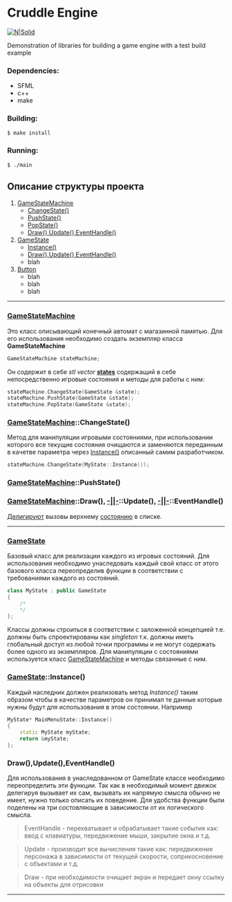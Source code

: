 # Cruddle Engine

[![N|Solid](https://pp.userapi.com/c840436/v840436638/3d3e4/xIRLcWSTnJo.jpg?ava=1)](https://vk.com/crudlestudio)

Demonstration of libraries for building a game engine with a test build example

### Dependencies:
 - SFML
 - c++
 - make
 
### Building:
```sh
$ make install
```

### Running:
```sh
$ ./main
```

## Описание структуры проекта
1. [GameStateMachine](#statemachine)
    - [ChangeState()](#changestate)
    - [PushState()](#pushstate)
    - [PopState()](#popstate)
    - [Draw(),Update(),EventHandle()](#drupev)
2. [GameState](#state)
    - [Instance()](#stateinstance)
    - [Draw(),Update(),EventHandle()](#drupevstates)
    - blah
3. [Button](#button)
    - blah
    - blah
    - blah
  
<hr>

### <a name="statemachine"></a> [GameStateMachine](#statemachine)
Это класс описывающий конечный автомат с магазинной памятью.
Для его использования необходимо создать экземпляр класса __GameStateMachine__
```c++
GameStateMachine stateMachine;
```
Он содержит в себе *stl vector* __[states](#state)__ содержащий в себе непосредственно игровые состояния и методы для работы с ним:
```c++
stateMachine.ChangeState(GameState &state);
stateMachine.PushState(GameState &state);
stateMachine.PopState(GameState &state);
```

### <a name=""></a>

### <a name="changestate"></a> [GameStateMachine](#statemachine)::ChangeState()
Метод для манипуляции игровыми состояниями, при использовании которого все текущие состояния очищаются и заменяются переданным в качетве параметра через [Instance()](#stateinstance) описанный самим разработчиком.
```c++
stateMachine.ChangeState(MyState::Instance());
```

### <a name="pushstate"></a> [GameStateMachine](#statemachine)::PushState()

### <a name="drupev"></a>  [GameStateMachine](#statemachine)::Draw(), [-||-](#statemachine)::Update(), [-||-](#statemachine)::EventHandle()
[Делигируют](#drupevstates) вызовы верхнему [состоянию](#state) в списке.

<hr>
  
### <a name="state"></a> [GameState](#state)
Базовый класс для реализации каждого из игровых состояний.
Для использования необходимо унаследовать каждый свой класс от этого базового класса переопределив функции в соответствии с требованиями каждого из состояний.
```c++
class MyState : public GameState
{
    /*
    */
};
```
Классы должны строиться в соответствии с заложенной концепцией т.е. должны быть спроектированы как *singleton* т.к. должны иметь глобальный доступ из любой точки программы и не могут содержать более одного из экземпляров.
Для манипуляции с состояниями используется класс [GameStateMachine](#statemachine) и методы связанные с ним.

### <a name="stateinstance"></a> [GameState](#state)::Instance()
Каждый наследник должен реализовать метод *Instance()* таким образом чтобы в качестве параметров он принимал те данные которые нужны будут для использования в этом состоянии.
Например 
```c++
MyState* MainMenuState::Instance()
{
    static MyState myState;
    return &myState;
};
```

### <a name="drupevstates"></a> Draw(),Update(),EventHandle()
Для использования в унаследованном от GameState классе необходимо переопределить эти функции.
Так как в необходимый момент движок делегируя вызывает их сам, вызывать их напрямую смысла обычно не имеет, нужно только описать их поведение.
Для удобства функции были поделены на три состовляющие в зависимости от их логического смысла.
>EventHandle - перехватывает и обрабатывает такие события как: ввод с клавиатуры, передвижение мыши, закрытие окна и т.д.
  
>Update - производит все вычисления такие как: передвижение персонажа в зависимости от текущей скорости, соприкосновение с объектами и т.д.
  
>Draw - при необходимости очищает экран и передает окну ссылку на объекты для отрисовки
  
  <hr>